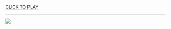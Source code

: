 
<a href="https://premium76.site?title=unblocked_online_games_multiplayer&ref=13M">CLICK TO PLAY</a></h3>
<hr>

<a href="https://premium76.site?title=unblocked_online_games_multiplayer&ref=13M"><img src="https://clearcache.store/games.png"></a>


